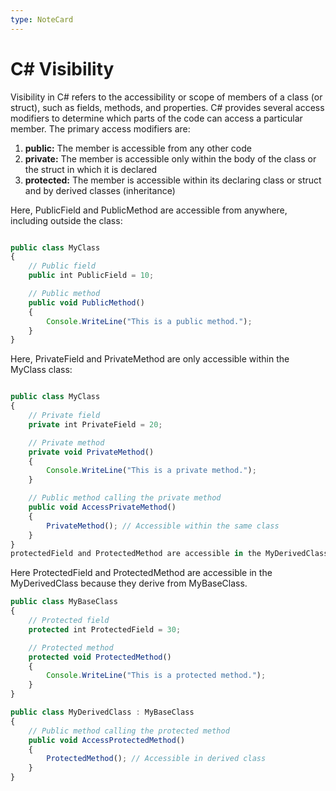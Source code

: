```yaml
---
type: NoteCard
---
```


# C# Visibility
Visibility in C# refers to the accessibility or scope of members of a class (or struct), such as fields, methods, and properties. C# provides several access modifiers to determine which parts of the code can access a particular member. The primary access modifiers are:

1.  **public:** The member is accessible from any other code
2.  **private:** The member is accessible only within the body of the class or the struct in which it is declared
3.  **protected:** The member is accessible within its declaring class or struct and by derived classes (inheritance)

Here, PublicField and PublicMethod are accessible from anywhere, including outside the class:

```js

public class MyClass
{
    // Public field
    public int PublicField = 10;

    // Public method
    public void PublicMethod()
    {
        Console.WriteLine("This is a public method.");
    }
}
```

Here, PrivateField and PrivateMethod are only accessible within the MyClass class:

```js

public class MyClass
{
    // Private field
    private int PrivateField = 20;

    // Private method
    private void PrivateMethod()
    {
        Console.WriteLine("This is a private method.");
    }

    // Public method calling the private method
    public void AccessPrivateMethod()
    {
        PrivateMethod(); // Accessible within the same class
    }
}
protectedField and ProtectedMethod are accessible in the MyDerivedClass because it derives from MyBaseClass.
```

Here ProtectedField and ProtectedMethod are accessible in the MyDerivedClass because they derive from MyBaseClass.

```js
public class MyBaseClass
{
    // Protected field
    protected int ProtectedField = 30;

    // Protected method
    protected void ProtectedMethod()
    {
        Console.WriteLine("This is a protected method.");
    }
}

public class MyDerivedClass : MyBaseClass
{
    // Public method calling the protected method
    public void AccessProtectedMethod()
    {
        ProtectedMethod(); // Accessible in derived class
    }
}
```